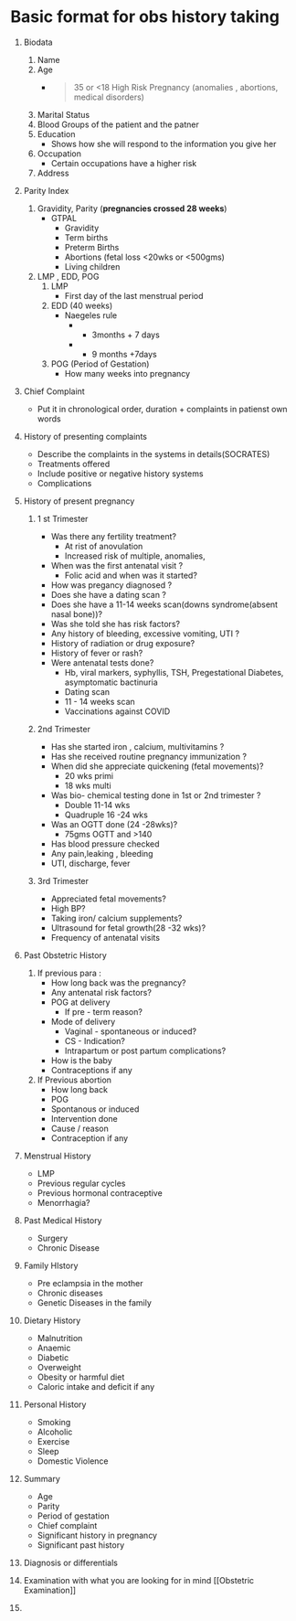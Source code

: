 
# Basic format for obs history taking 


1. Biodata
	1. Name
	2. Age 
		- >35 or <18 High Risk Pregnancy (anomalies , abortions, medical disorders)
	3. Marital Status 
	4. Blood Groups of the patient and the patner
	5. Education 
		- Shows how she will respond to the information you give her
	6. Occupation
		- Certain occupations have a higher risk
	7. Address

2. Parity Index
	1. Gravidity, Parity (**pregnancies crossed 28 weeks**) 
		- GTPAL 
			- Gravidity
			- Term births
			- Preterm Births
			- Abortions (fetal loss <20wks or <500gms) 
			- Living children
	2. LMP , EDD, POG
		1. LMP 
			- First day of the last menstrual period
		2. EDD (40 weeks)
			- Naegeles rule 
				- - 3months + 7 days
				- + 9 months +7days
		3. POG (Period of Gestation)
			- How many weeks into pregnancy

3. Chief Complaint 
	- Put it in chronological order, duration + complaints in patienst own words

4. History of presenting complaints
	- Describe the complaints in the systems in details(SOCRATES)
	- Treatments offered
	- Include positive or  negative history systems
	- Complications
5. History of present pregnancy
	1. 1 st Trimester
		- Was there any fertility treatment? 
			- At rist of anovulation
			- Increased risk of multiple, anomalies,  
		- When was the first antenatal visit ?
			- Folic acid and when was it started?
		- How was pregancy diagnosed ?
		- Does she have a dating scan ? 
		- Does she have a 11-14 weeks scan(downs syndrome(absent nasal bone))?
		- Was she told she has risk factors?
		- Any history of bleeding, excessive vomiting, UTI ?
		- History of radiation or drug exposure?
		- History of fever or rash?
		- Were antenatal tests done?	
			- Hb, viral markers, syphyllis, TSH, Pregestational Diabetes, asymptomatic bactinuria 
			- Dating scan
			- 11 - 14 weeks scan
			- Vaccinations against COVID
	
	2. 2nd Trimester
	
		- Has she started iron , calcium, multivitamins ?
		- Has she received routine pregnancy immunization ?
		- When did she appreciate quickening (fetal movements)?
			- 20 wks primi
			- 18 wks multi
		- Was bio- chemical testing done in 1st or 2nd trimester ?
			- Double 11-14 wks
			- Quadruple 16 -24 wks
		- Was an OGTT done (24 -28wks)?
			- 75gms OGTT and >140
		- Has blood pressure checked
		- Any pain,leaking , bleeding
		- UTI, discharge, fever
		
	3. 3rd Trimester
		- Appreciated fetal movements?
		- High BP?
		- Taking iron/ calcium supplements?
		- Ultrasound for fetal growth(28 -32 wks)?
		- Frequency of antenatal visits

6. Past Obstetric History
	1. If previous para :
		- How long back was the pregnancy?
		- Any antenatal risk factors?
		- POG at delivery
			- If pre - term reason?
		- Mode of delivery
			- Vaginal - spontaneous or induced?
			- CS - Indication?
			- Intrapartum or post partum complications?
		- How is the baby
		- Contraceptions if any
	2. If Previous abortion
		- How long back
		- POG
		- Spontanous or induced
		- Intervention done
		- Cause / reason
		- Contraception if any
7. Menstrual History
	- LMP
	- Previous regular cycles
	- Previous hormonal contraceptive
	- Menorrhagia?

8. Past Medical History
	- Surgery
	- Chronic Disease

9. Family HIstory
	- Pre eclampsia in the mother
	- Chronic diseases
	- Genetic Diseases in the family

10. Dietary History
	- Malnutrition
	- Anaemic
	- Diabetic
	- Overweight 
	- Obesity or harmful diet
	- Caloric intake and deficit if any

11. Personal History
	- Smoking
	- Alcoholic
	- Exercise
	- Sleep
	- Domestic Violence

12. Summary
	- Age 
	- Parity
	- Period of gestation
	- Chief complaint
	- Significant history in pregnancy
	- Significant past history

13. Diagnosis or differentials

14. Examination with what you are looking for in mind [[Obstetric Examination]]
15. 
